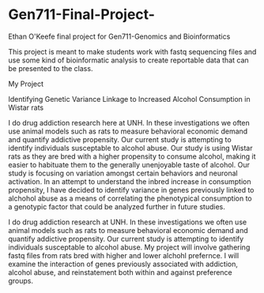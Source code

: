 # Gen711-Final-Project-
Ethan O'Keefe final project for Gen711-Genomics and Bioinformatics

This project is meant to make students work with fastq sequencing files and use some kind of bioinformatic analysis to create reportable data that can be presented to the class. 

My Project 

Identifying Genetic Variance Linkage to Increased Alcohol Consumption in Wistar rats

I do drug addiction research here at UNH. In these investigations we often use animal models such as rats to measure behavioral economic demand and quantify addictive propensity. Our current study is attempting to identify individuals susceptable to alcohol abuse. Our study is using Wistar rats as they are bred with a higher propensity to consume alcohol, making it easier to habituate them to the generally unenjoyable taste of alcohol. Our study is focusing on variation amongst certain behaviors and neuronal activation. In an attempt to understand the inbred increase in consumption propensity, I have decided to identify variance in genes previously linked to alchohol abuse as a means of correlating the phenotypical consumption to a genotypic factor that could be analyzed further in future studies. 


I do drug addiction research at UNH. In these investigations we often use animal models such as rats to measure behavioral economic demand and quantify addictive propensity. Our current study is attempting to identify individuals susceptable to alcohol abuse. My project will involve gathering fastq files from rats bred with higher and lower alchohl prefernce. I will examine the interaction of genes previously associated with addiction, alcohol abuse, and reinstatement both within and against preference groups. 


